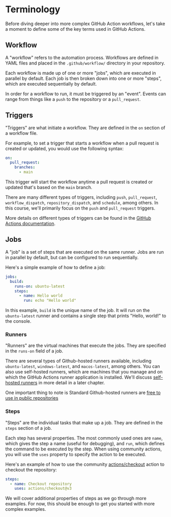 # Terminology
Before diving deeper into more complex GitHub Action workflows, let's take a moment to define some of the key terms used in GitHub Actions.

## Workflow
A "workflow" refers to the automation process. Workflows are defined in YAML files and placed in the `.github/workflow/` directory in your repository.

Each workflow is made up of one or more "jobs", which are executed in parallel by default. Each job is then broken down into one or more "steps", which are executed sequentially by default.

In order for a workflow to run, it must be triggered by an "event". Events can range from things like a `push` to the repository or a `pull_request`.

## Triggers
"Triggers" are what initiate a workflow. They are defined in the `on` section of a workflow file.

For example, to set a trigger that starts a workflow when a pull request is created or updated, you would use the following syntax:

```yaml
on:
  pull_request:
    branches:
      - main
```
This trigger will start the workflow anytime a pull request is created or updated that's based on the `main` branch.

There are many different types of triggers, including `push`, `pull_request`, `workflow_dispatch`, `repository_dispatch`, and `schedule`, among others. In this course, we'll primarily focus on the `push` and `pull_request` triggers.

More details on different types of triggers can be found in the [GitHub Actions documentation](https://docs.github.com/en/actions/reference/events-that-trigger-workflows).

## Jobs
A "job" is a set of steps that are executed on the same runner. Jobs are run in parallel by default, but can be configured to run sequentially.

Here's a simple example of how to define a job:

```yaml
jobs:
  build:
    runs-on: ubuntu-latest
    steps:
      - name: Hello world
        run: echo "Hello world"
```

In this example, `build` is the unique name of the job. It will run on the `ubuntu-latest` runner and contains a single step that prints "Hello, world!" to the console.

### Runners
"Runners" are the virtual machines that execute the jobs. They are specified in the `runs-on` field of a job.

There are several types of Github-hosted runners available, including `ubuntu-latest`, `windows-latest`, and `macos-latest`, among others. You can also use self-hosted runners, which are machines that you manage and on which the GitHub Actions runner application is installed. We'll discuss [self-hosted runners](https://docs.github.com/en/actions/hosting-your-own-runners/about-self-hosted-runners) in more detail in a later chapter.

One important thing to note is Standard Github-hosted runners are [free to use in public repositories](https://docs.github.com/en/billing/managing-billing-for-github-actions/about-billing-for-github-actions)

### Steps
"Steps" are the individual tasks that make up a job. They are defined in the `steps` section of a job.

Each step has several properties. The most commonly used ones are `name`, which gives the step a name (useful for debugging), and `run`, which defines the command to be executed by the step. When using community actions, you will use the `uses` property to specify the action to be executed.

Here's an example of how to use the community [actions/checkout](https://github.com/actions/checkout) action to checkout the repository:

```yaml
steps:
  - name: Checkout repository
    uses: actions/checkout@v3
```

We will cover additional properties of steps as we go through more examples. For now, this should be enough to get you started with more complex examples.